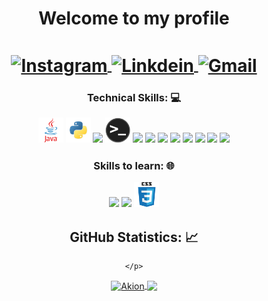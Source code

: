 <!-- Title -->
<h1 align="center">Welcome to my profile</h1>

<!-- Social Network -->
<h1 align="center">
<a href="https://www.instagram.com/akion_garro/">
  <img align="center" 
       alt="Instagram" 
       width="22px" 
       src="https://user-images.githubusercontent.com/55005374/103146167-0b04ac00-470b-11eb-84fc-db4b7299e4ef.png" />
  </a>
  
<a href="https://www.linkedin.com/in/carlos-akion-garro-campos-a14a081b1/">
  <img align="center" 
       alt="Linkdein" 
       width="22px" 
       src="https://user-images.githubusercontent.com/55005374/103146171-312a4c00-470b-11eb-8839-992580bb8206.png" />
  </a>

<a href="mailto:carloscamp1008@gmail.com">
  <img align="center" 
       alt="Gmail" 
       width="22px" 
       src="https://user-images.githubusercontent.com/55005374/103146250-0d1b3a80-470c-11eb-8ead-a92232d45d6e.png" />
  </a>
</h1>


<!-- Technical Skills -->
<p><H3 align="center"><strong> Technical Skills: 💻 </strong></p>

 
  <code><img height="40" src="https://raw.githubusercontent.com/devicons/devicon/master/icons/java/java-original-wordmark.svg"></code>
  <code><img height="40" src="https://raw.githubusercontent.com/github/explore/80688e429a7d4ef2fca1e82350fe8e3517d3494d/topics/python/python.png"></code>
  <code><img height="40" src="https://user-images.githubusercontent.com/48141593/151268625-43351965-281f-4a8d-a4b0-56d8f7f4cc23.png"></code>
  <code><img height="40" src="https://raw.githubusercontent.com/github/explore/80688e429a7d4ef2fca1e82350fe8e3517d3494d/topics/terminal/terminal.png"></code>
  <code><img height="40" src="https://user-images.githubusercontent.com/55005374/103146218-b57ccf00-470b-11eb-8fcc-aa46cab9253f.png"></code>
  <code><img height="40" src="https://user-images.githubusercontent.com/48141593/151268788-9e7a6c79-6504-4fcd-864c-7b10aa17bf7d.png"></code>
  <code><img height="40" src="https://user-images.githubusercontent.com/48141593/151268892-f9be2782-e6c7-41f0-b2fb-b9fb8288d4f1.png"></code>
  <code><img height="40" src="https://user-images.githubusercontent.com/55005374/95687393-a2546b80-0bc0-11eb-8991-c0c72326f29c.png"></code>
  <code><img height="40" src="https://user-images.githubusercontent.com/55005374/95687670-51de0d80-0bc2-11eb-826b-83fb8c5ec221.png"></code>
  <code><img height="40" src="https://user-images.githubusercontent.com/55005374/100187906-b7eecd80-2eae-11eb-8074-b65db8dfaecb.png"></code>
  <code><img height="40" src="https://user-images.githubusercontent.com/55005374/95687701-80f47f00-0bc2-11eb-89f5-a1a8e6788aeb.png"></code>
  <code><img height="40" src="https://user-images.githubusercontent.com/55005374/95688226-c6ff1200-0bc5-11eb-82cc-33e35bcb0910.png"></code>
  </p>
  
  
<p><H3 align="center"><strong>Skills to learn: 🌐</strong></p>
  
  <code><img height="40" src="https://user-images.githubusercontent.com/55005374/103146298-d98ce000-470c-11eb-973d-3ff9e1b90561.png"></code>
  <code><img height="40" src="https://user-images.githubusercontent.com/55005374/103146335-3d170d80-470d-11eb-9fce-ff775c77b96b.png"></code>
  <code><img height="40" src="https://raw.githubusercontent.com/github/explore/80688e429a7d4ef2fca1e82350fe8e3517d3494d/topics/css/css.png"></code> 

  
  
<!-- GitHub Stats -->
<H2 align="center"><strong>GitHub Statistics: 📈
  </strong>
</H2>
    <p align="center">
      <div align="center">
        
    </p>
    
<a href="https://github.com/AkionGarro?tab=repositories">
  <img align="center" 
       src="https://github-readme-stats.vercel.app/api/top-langs/?username=AkionGarro&layout=compact&show_icons=true&title_color=81a1c0&icon_color=79ff97&text_color=d5dbe6&bg_color=2e3440" 
       alt='Akion's favorite languages" />
</a>
  
<a href="https://github.com/AkionGarro">
  <img align="center"
       src="https://github-readme-stats.vercel.app/api?username=AkionGarro&show_icons=true&hide=contribs,prs&cache_seconds=86400&theme=nord" />
</a>
